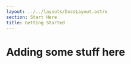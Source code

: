 ```yaml
---
layout: ../../layouts/DocsLayout.astro
section: Start Here
title: Getting Started
---
```


# Adding some stuff here
